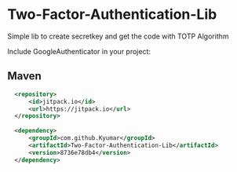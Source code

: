 # Two-Factor-Authentication-Lib
Simple lib to create secretkey and get the code with TOTP Algorithm

Include GoogleAuthenticator in your project:

## Maven

```xml
  <repository>
      <id>jitpack.io</id>
      <url>https://jitpack.io</url>
  </repository>
  
  <dependency>
      <groupId>com.github.Kyumar</groupId>
      <artifactId>Two-Factor-Authentication-Lib</artifactId>
      <version>8736e78db4</version>
  </dependency>
```
